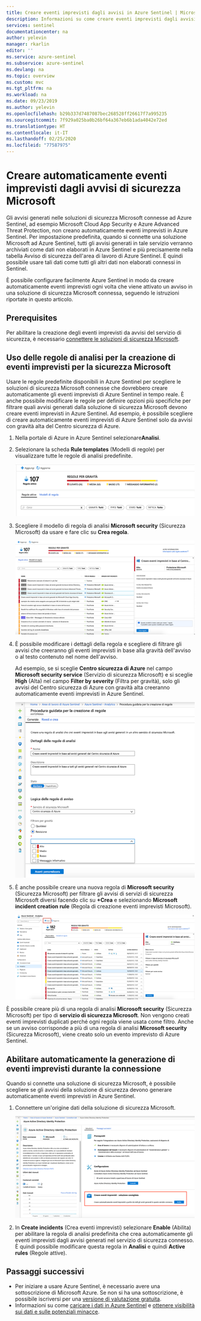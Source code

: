 ```yaml
---
title: Creare eventi imprevisti dagli avvisi in Azure Sentinel | Microsoft Docs
description: Informazioni su come creare eventi imprevisti dagli avvisi in Azure Sentinel.
services: sentinel
documentationcenter: na
author: yelevin
manager: rkarlin
editor: ''
ms.service: azure-sentinel
ms.subservice: azure-sentinel
ms.devlang: na
ms.topic: overview
ms.custom: mvc
ms.tgt_pltfrm: na
ms.workload: na
ms.date: 09/23/2019
ms.author: yelevin
ms.openlocfilehash: b29b337d7487087bec268528ff26617f7a995235
ms.sourcegitcommit: 7f929a025ba0b26bf64a367eb6b1ada4042e72ed
ms.translationtype: HT
ms.contentlocale: it-IT
ms.lasthandoff: 02/25/2020
ms.locfileid: "77587975"
---
```

# <a name="automatically-create-incidents-from-microsoft-security-alerts"></a>Creare automaticamente eventi imprevisti dagli avvisi di sicurezza Microsoft

Gli avvisi generati nelle soluzioni di sicurezza Microsoft connesse ad Azure Sentinel, ad esempio Microsoft Cloud App Security e Azure Advanced Threat Protection, non creano automaticamente eventi imprevisti in Azure Sentinel. Per impostazione predefinita, quando si connette una soluzione Microsoft ad Azure Sentinel, tutti gli avvisi generati in tale servizio verranno archiviati come dati non elaborati in Azure Sentinel e più precisamente nella tabella Avviso di sicurezza dell'area di lavoro di Azure Sentinel. È quindi possibile usare tali dati come tutti gli altri dati non elaborati connessi in Sentinel.

È possibile configurare facilmente Azure Sentinel in modo da creare automaticamente eventi imprevisti ogni volta che viene attivato un avviso in una soluzione di sicurezza Microsoft connessa, seguendo le istruzioni riportate in questo articolo.

## <a name="prerequisites"></a>Prerequisites
Per abilitare la creazione degli eventi imprevisti da avvisi del servizio di sicurezza, è necessario [connettere le soluzioni di sicurezza Microsoft](connect-data-sources.md#data-connection-methods).

## <a name="using-microsoft-security-incident-creation-analytic-rules"></a>Uso delle regole di analisi per la creazione di eventi imprevisti per la sicurezza Microsoft

Usare le regole predefinite disponibili in Azure Sentinel per scegliere le soluzioni di sicurezza Microsoft connesse che dovrebbero creare automaticamente gli eventi imprevisti di Azure Sentinel in tempo reale. È anche possibile modificare le regole per definire opzioni più specifiche per filtrare quali avvisi generati dalla soluzione di sicurezza Microsoft devono creare eventi imprevisti in Azure Sentinel. Ad esempio, è possibile scegliere di creare automaticamente eventi imprevisti di Azure Sentinel solo da avvisi con gravità alta del Centro sicurezza di Azure.

1. Nella portale di Azure in Azure Sentinel selezionare**Analisi**.

1. Selezionare la scheda **Rule templates** (Modelli di regole) per visualizzare tutte le regole di analisi predefinite.

    ![Modelli di regole](media/incidents-from-alerts/rule-templates.png)

1. Scegliere il modello di regola di analisi **Microsoft security** (Sicurezza Microsoft) da usare e fare clic su **Crea regola**.

    ![Regola di analisi sicurezza](media/incidents-from-alerts/security-analytics-rule.png)

1. È possibile modificare i dettagli della regola e scegliere di filtrare gli avvisi che creeranno gli eventi imprevisti in base alla gravità dell'avviso o al testo contenuto nel nome dell'avviso.  
      
    Ad esempio, se si sceglie **Centro sicurezza di Azure** nel campo **Microsoft security service** (Servizio di sicurezza Microsoft) e si sceglie **High** (Alta) nel campo **Filter by severity** (Filtra per gravità), solo gli avvisi del Centro sicurezza di Azure con gravità alta creeranno automaticamente eventi imprevisti in Azure Sentinel.  

    ![Creazione guidata regole](media/incidents-from-alerts/create-rule-wizard.png)

1. È anche possibile creare una nuova regola di **Microsoft security** (Sicurezza Microsoft) per filtrare gli avvisi di servizi di sicurezza Microsoft diversi facendo clic su **+Crea** e selezionando **Microsoft incident creation rule** (Regola di creazione eventi imprevisti Microsoft).

    ![Regola di creazione eventi imprevisti](media/incidents-from-alerts/incident-creation-rule.png)

  È possibile creare più di una regola di analisi **Microsoft security** (Sicurezza Microsoft) per tipo di **servizio di sicurezza Microsoft**. Non vengono creati eventi imprevisti duplicati perché ogni regola viene usata come filtro. Anche se un avviso corrisponde a più di una regola di analisi **Microsoft security** (Sicurezza Microsoft), viene creato solo un evento imprevisto di Azure Sentinel.

## <a name="enable-incident-generation-automatically-during-connection"></a>Abilitare automaticamente la generazione di eventi imprevisti durante la connessione
 Quando si connette una soluzione di sicurezza Microsoft, è possibile scegliere se gli avvisi della soluzione di sicurezza devono generare automaticamente eventi imprevisti in Azure Sentinel.

1. Connettere un'origine dati della soluzione di sicurezza Microsoft. 

   ![Generare gli eventi imprevisti della sicurezza](media/incidents-from-alerts/generate-security-incidents.png)

1. In **Create incidents** (Crea eventi imprevisti) selezionare **Enable** (Abilita) per abilitare la regola di analisi predefinita che crea automaticamente gli eventi imprevisti dagli avvisi generati nel servizio di sicurezza connesso. È quindi possibile modificare questa regola in **Analisi** e quindi **Active rules** (Regole attive).

## <a name="next-steps"></a>Passaggi successivi

- Per iniziare a usare Azure Sentinel, è necessario avere una sottoscrizione di Microsoft Azure. Se non si ha una sottoscrizione, è possibile iscriversi per una [versione di valutazione gratuita](https://azure.microsoft.com/free/).
- Informazioni su come [caricare i dati in Azure Sentinel](quickstart-onboard.md) e [ottenere visibilità sui dati e sulle potenziali minacce](quickstart-get-visibility.md).
